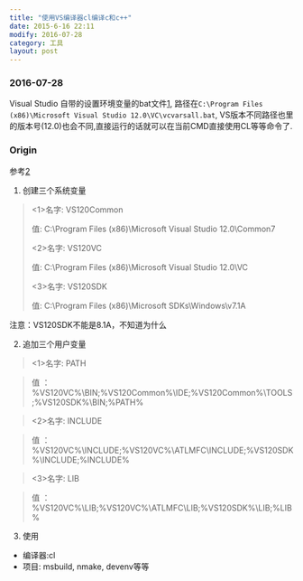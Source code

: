 ```yaml
---
title: "使用VS编译器cl编译c和c++"
date: 2015-6-16 22:11
modify: 2016-07-28
category: 工具
layout: post
---
```


### 2016-07-28
Visual Studio
自带的设置环境变量的bat文件[1](https://msdn.microsoft.com/en-us/library/f2ccy3wt.aspx), 路径在`C:\Program Files (x86)\Microsoft Visual Studio 12.0\VC\vcvarsall.bat`, VS版本不同路径也里的版本号(12.0)也会不同,直接运行的话就可以在当前CMD直接使用CL等等命令了.


### Origin

参考[2](http://www.cnblogs.com/akira90/archive/2013/01/02/2842571.html)

1. 创建三个系统变量

>    <1>名字: VS120Common
>
>    值: C:\Program Files (x86)\Microsoft Visual Studio 12.0\Common7
>
>    <2>名字: VS120VC
>
>    值: C:\Program Files (x86)\Microsoft Visual Studio 12.0\VC
>
>    <3>名字: VS120SDK
>
>    值: C:\Program Files (x86)\Microsoft SDKs\Windows\v7.1A

注意：VS120SDK不能是8.1A，不知道为什么

2. 追加三个用户变量


>    <1>名字: PATH

>    值 ：%VS120VC%\BIN;%VS120Common%\IDE;%VS120Common%\TOOLS;%VS120SDK%\BIN;%PATH%

>    <2>名字: INCLUDE

>    值 ：%VS120VC%\INCLUDE;%VS120VC%\ATLMFC\INCLUDE;%VS120SDK%\INCLUDE;%INCLUDE%

>    <3>名字: LIB

>    值 ：%VS120VC%\LIB;%VS120VC%\ATLMFC\LIB;%VS120SDK%\LIB;%LIB%

3. 使用

* 编译器:cl
* 项目: msbuild, nmake, devenv等等
